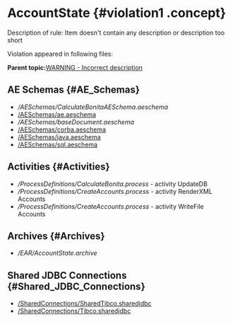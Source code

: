 # AccountState {#violation1 .concept}

Description of rule: Item doesn't contain any description or description too short

Violation appeared in following files:

**Parent topic:**[WARNING - Incorrect description](../../../../../../modules/demo_Enterprise/dita/qa/rules/WARNING_-_Incorrect_description.md)

## AE Schemas {#AE_Schemas}

-   */AESchemas/CalculateBonitaAESchema.aeschema*
-   [/AESchemas/ae.aeschema](../../../projects/AccountState/AESchemas/ae.aeschema.md)
-   */AESchemas/baseDocument.aeschema*
-   [/AESchemas/corba.aeschema](../../../projects/AccountState/AESchemas/corba.aeschema.md)
-   [/AESchemas/java.aeschema](../../../projects/AccountState/AESchemas/java.aeschema.md)
-   [/AESchemas/sql.aeschema](../../../projects/AccountState/AESchemas/sql.aeschema.md)

## Activities {#Activities}

-   */ProcessDefinitions/CalculateBonita.process* - activity UpdateDB
-   */ProcessDefinitions/CreateAccounts.process* - activity RenderXML Accounts
-   */ProcessDefinitions/CreateAccounts.process* - activity WriteFile Accounts

## Archives {#Archives}

-   */EAR/AccountState.archive*

## Shared JDBC Connections {#Shared_JDBC_Connections}

-   [/SharedConnections/SharedTibco.sharedjdbc](../../../projects/AccountState/SharedConnections/SharedTibco.sharedjdbc.md)
-   [/SharedConnections/Tibco.sharedjdbc](../../../projects/AccountState/SharedConnections/Tibco.sharedjdbc.md)

